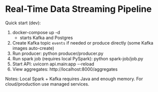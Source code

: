 # Real-Time Data Streaming Pipeline

Quick start (dev):
1. docker-compose up -d
   - starts Kafka and Postgres
2. Create Kafka topic `events` if needed or produce directly (some Kafka images auto-create)
3. Run producer: python producer/producer.py
4. Run spark job (requires local PySpark): python spark-job/job.py
5. Start API: uvicorn api.main:app --reload
6. View aggregates: http://localhost:8000/aggregates

Notes: Local Spark + Kafka requires Java and enough memory. For cloud/production use managed services.
